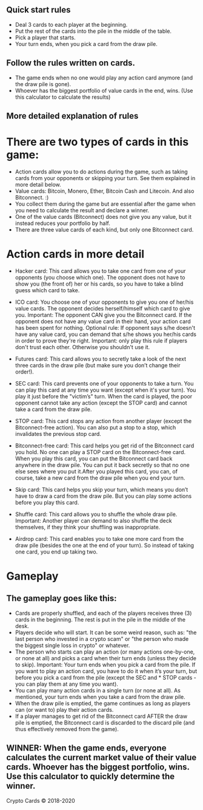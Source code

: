 
## Quick start rules

* Deal 3 cards to each player at the beginning.
* Put the rest of the cards into the pile in the middle of the table.
* Pick a player that starts.
* Your turn ends, when you pick a card from the draw pile.

## Follow the rules written on cards.

* The game ends when no one would play any action card anymore (and the draw pile is gone).
* Whoever has the biggest portfolio of value cards in the end, wins. (Use this calculator to calculate the results)

## More detailed explanation of rules


# There are two types of cards in this game:

* Action cards allow you to do actions during the game, such as taking cards from your opponents or skipping your turn. See them explained in more detail below.
* Value cards: Bitcoin, Monero, Ether, Bitcoin Cash and Litecoin. And also Bitconnect. :)
* You collect them during the game but are essential after the game when you need to calculate the result and declare a winner.
* One of the value cards (Bitconnect) does not give you any value, but it instead reduces your portfolio by half.
* There are three value cards of each kind, but only one Bitconnect card.

# Action cards in more detail

* Hacker card: This card allows you to take one card from one of your opponents (you choose which one). The opponent does not have to show you (the front of) her or his cards, so you have to take a blind guess which card to take.

* ICO card: You choose one of your opponents to give you one of her/his value cards. The opponent decides herself/himself which card to give you. Important: The opponent CAN give you the Bitconnect card. If the opponent does not have any value card in their hand, your action card has been spent for nothing. Optional rule: If opponent says s/he doesn't have any value card, you can demand that s/he shows you her/his cards in order to prove they're right. Important: only play this rule if players don't trust each other. Otherwise you shouldn't use it.

* Futures card: This card allows you to secretly take a look of the next three cards in the draw pile (but make sure you don’t change their order!).

* SEC card: This card prevents one of your opponents to take a turn. You can play this card at any time you want (except when it's your turn). You play it just before the "victim’s" turn. When the card is played, the poor opponent cannot take any action (except the STOP card) and cannot take a card from the draw pile.

* STOP card: This card stops any action from another player (except the Bitconnect-free action). You can also put a stop to a stop, which invalidates the previous stop card.

* Bitconnect-free card: This card helps you get rid of the Bitconnect card you hold. No one can play a STOP card on the Bitconnect-free card. When you play this card, you can put the Bitconnect card back anywhere in the draw pile. You can put it back secretly so that no one else sees where you put it.After you played this card, you can, of course, take a new card from the draw pile when you end your turn.

* Skip card: This card helps you skip your turn, which means you don’t have to draw a card from the draw pile. But you can play some actions before you play this card.

* Shuffle card: This card allows you to shuffle the whole draw pile. Important: Another player can demand to also shuffle the deck themselves, if they think your shuffling was inappropriate.

* Airdrop card: This card enables you to take one more card from the draw pile (besides the one at the end of your turn). So instead of taking one card, you end up taking two.

# Gameplay
## The gameplay goes like this:

* Cards are properly shuffled, and each of the players receives three (3) cards in the beginning. The rest is put in the pile in the middle of the desk.
* Players decide who will start. It can be some weird reason, such as: "the last person who invested in a crypto scam" or "the person who made the biggest single loss in crypto" or whatever.
* The person who starts can play an action (or many actions one-by-one, or none at all) and picks a card when their turn ends (unless they decide to skip). Important: Your turn ends when you pick a card from the pile. If you want to play an action card, you have to do it when it’s your turn, but before you pick a card from the pile (except the SEC and * STOP cards - you can play them at any time you want).
* You can play many action cards in a single turn (or none at all). As mentioned, your turn ends when you take a card from the draw pile.
* When the draw pile is emptied, the game continues as long as players can (or want to) play their action cards.
* If a player manages to get rid of the Bitconnect card AFTER the draw pile is emptied, the Bitconnect card is discarded to the discard pile (and thus effectively removed from the game).


## WINNER: When the game ends, everyone calculates the current market value of their value cards. Whoever has the biggest portfolio, wins. Use this calculator to quickly determine the winner.

Crypto Cards © 2018-2020

